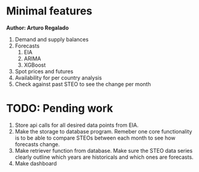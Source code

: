 # Minimal features
**Author: Arturo Regalado**

1. Demand and supply balances
2. Forecasts
   1. EIA
   2. ARIMA
   3. XGBoost
3. Spot prices and futures
4. Availability for per country analysis
5. Check against past STEO to see the change per month

# TODO: Pending work
1. Store api calls for all desired data points from EIA.
2. Make the storage to database program. Remeber one core functionality is to be able to compare STEOs between each month to see how forecasts change.
3. Make retriever function from database. Make sure the STEO data series clearly outline which years are historicals and which ones are forecasts. 
4. Make dashboard